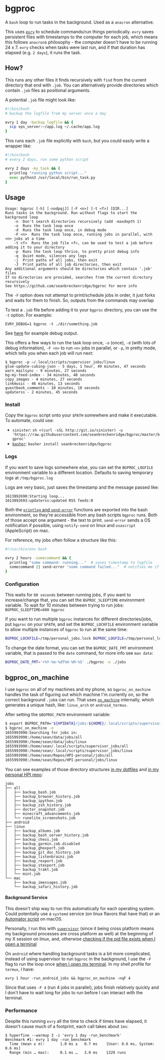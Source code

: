 # bgproc

A `bash` loop to run tasks in the background. Used as a `anacron` alternative.

This uses [`evry`](https://github.com/seanbreckenridge/evry) to schedule commands/run things periodically. `evry` saves persistent files with timestamps to the computer for each job, which means this follows `anacron`s philosophy - the computer doesn't have to be running 24 x 7. `evry` checks when tasks were last run, and if that duration has elapsed (e.g. `2 days`), it runs the task.

## How?

This runs any other files it finds recursively with `find` from the current directory that end with `.job`. You can alternatively provide directories which contain `.job` files as positional arguments.

A potential `.job` file might look like:

```bash
#!/bin/bash
# backup the logfile from my server once a day

evry 1 day -backup_logfile && {
  scp vps_server:~/app.log ~/.cache/app.log
}
```

This runs each `.job` file explicitly with `bash`, but you could easily write a wrapper like:

```bash
#!/bin/bash
# every 2 days, run some python script

evry 2 days -my_task && {
  printlog "running python script..."
  exec python3 /usr/local/bin/run_task.py
}
```

## Usage

```
Usage: bgproc [-h] [-nodpqjJ] [-F <n>] [-t <f>] [DIR...]
Runs tasks in the background. Run without flags to start the background loop
	-n	Don't search directories recursively (add -maxdepth 1)
	-o	Runs the task loop once
	-d	Runs the task loop once, in debug mode
	-F <n>	Runs the task loop once, running jobs in parallel, with <n> jobs at a time
	-t <f>	Runs the job file <f>, can be used to test a job before adding it to your directory
	-p	Runs the task loop thrice, to pretty print debug info
	-q	Quiet mode, silences any logs
	-j	Print paths of all jobs, then exit
	-J	Print paths of all job directories, then exit
Any additional arguments should be directories which contain '.job' files
If no directories are provided, searches from the current directory recursively
See https://github.com/seanbreckenridge/bgproc for more info
```

The `-F` option does not attempt to print/schedule jobs in order, it just forks and waits for them to finish. So, outputs from the commands may overlap

To test a `.job` file before adding it to your `bgproc` directory, you can use the `-t` option. For example:

`EVRY_DEBUG=1 bgproc -t ./dir/something.job`

See [here](https://gist.github.com/seanbreckenridge/e7ad77320c065d96f282f6d45deaa842) for example debug output.

This offers a few ways to run the task loop once, `-o` (once), `-d` (with lots of debug information), `-F <n>` to run `<n>` jobs in parallel, or `-p`, in pretty mode, which tells you when each job will run next:

```
$ bgproc -p ~/.local/scripts/supervisor_jobs/linux
glue-update-cubing-json - 5 days, 1 hour, 49 minutes, 47 seconds
warn_mailsync - 9 minutes, 27 seconds
bg-my-feed-index - 34 minutes, 48 seconds
copy_images - 4 minutes, 27 seconds
linkmusic - 46 minutes, 13 seconds
guestbook_comments - 10 minutes, 18 seconds
updaterss - 2 minutes, 45 seconds
```

### Install

Copy the `bgproc` script onto your `$PATH` somewhere and make it executable. To automate, could use:

- `sinister`: `sh <(curl -sSL http://git.io/sinister) -u 'https://raw.githubusercontent.com/seanbreckenridge/bgproc/master/bgproc'`
- [`basher`](https://github.com/basherpm/basher): `basher install seanbreckenridge/bgproc`

### Logs

If you want to save logs somewhere else, you can set the `BGPROC_LOGFILE` environment variable to a different location. Defaults to saving temporary logs at `/tmp/bgproc.log`

Logs are very basic, just saves the timestamp and the message passed like:

```
1613892690:Starting loop...
1613892693:updaterss:updated RSS feeds:0
```

Both the [`printlog` and `send-error`](https://github.com/seanbreckenridge/bgproc/blob/2b4a2a021bd0ccf0d7ea8d2557e8c5c816e05b49/bgproc#L34-L54) functions are exported into the bash environment, so they're accessible from any bash scripts `bgproc` runs. Both of those accept one argument - the text to print. `send-error` sends a OS notification if possible, using `notify-send` on linux and `osascript` (AppleScript) on mac.

For reference, my jobs often follow a structure like this:

```bash
#!/usr/bin/env bash

evry 2 hours -somecommand && {
  printlog "some command: running..."  # saves timestamp to logfile
  somecommand || send-error "some command failed..."  # notifies me if this fails
}
```

### Configuration

This waits for `60 seconds` between running jobs, if you want to increase/change that, you can set the `BGPROC_SLEEPTIME` environment variable. To wait for 10 minutes between trying to run jobs: `BGPROC_SLEEPTIME=600 bgproc`

If you want to run multiple `bgproc` instances for different directories/jobs, put `bgproc` on your `$PATH`, and set the `BGPROC_LOCKFILE` environment variable to allow multiple instances of `bgproc` to run at the same time:

```bash
BGPROC_LOCKFILE=/tmp/personal_jobs.lock BGPROC_LOGFILE=/tmp/personal_logs bgproc /some/other/directory
```

To change the date format, you can set the `BGPROC_DATE_FMT` environment variable, that is passed to the `date` command, for more info see `man date`:

```bash
BGPROC_DATE_FMT='+%Y-%m-%dT%H-%M-%S' ./bgproc -o ./jobs
```

## bgproc_on_machine

I use `bgproc` on all of my machines and my phone, so `bgproc_on_machine` handles the task of figuring out which machine I'm currently on, so the correct background `.job`s can run. That uses [`on_machine`](https://github.com/seanbreckenridge/on_machine) internally, which generates a unique hash, like: `linux_arch` or `android_termux`.

After setting the `$BGPROC_PATH` environment variable:

```bash
$ export BGPROC_PATH="${HPIDATA}/jobs:${HOME}/.local/scripts/supervisor_jobs:${REPOS}/HPI-personal/jobs"
$ bgproc_on_machine -o
1655993990:Searching for jobs in:
1655993990:/home/sean/data/jobs/all
1655993990:/home/sean/data/jobs/linux
1655993990:/home/sean/.local/scripts/supervisor_jobs/all
1655993990:/home/sean/.local/scripts/supervisor_jobs/linux
1655993990:/home/sean/Repos/HPI-personal/jobs/all
1655993990:/home/sean/Repos/HPI-personal/jobs/linux
```

You can see examples of those directory structures [in my dotfiles](https://github.com/seanbreckenridge/dotfiles/tree/master/.local/scripts/supervisor_jobs) and [in my personal HPI repo](https://github.com/seanbreckenridge/HPI-personal/tree/master/jobs):

```
jobs
├── all
│   ├── backup_bash.job
│   ├── backup_browser_history.job
│   ├── backup_ipython.job
│   ├── backup_zsh_history.job
│   ├── doctor_snapshot.job
│   ├── minecraft_advancements.job
│   └── runelite_screenshots.job
├── android
├── linux
│   ├── backup_albums.job
│   ├── backup_bash_server_history.job
│   ├── backup_chess.job
│   ├── backup_garmin.job.disabled
│   ├── backup_ghexport.job
│   ├── backup_git_doc_history.job
│   ├── backup_listenbrainz.job
│   ├── backup_rexport.job
│   ├── backup_stexport.job
│   ├── backup_trakt.job
│   └── mint.job
└── mac
    ├── backup_imessages.job
    └── backup_safari_history.job
```

#### Background Service

This doesn't ship way to run this automatically for each operating system. Could potentially use a `systemd` service (on linux flavors that have that) or an [Automator script](https://stackoverflow.com/questions/6442364/running-script-upon-login-mac) on macOS.

Personally, I run this with [`supervisor`](https://github.com/Supervisor/supervisor) (since it being cross platform means my background processes are cross platform as well) at the beginning of my X session on linux, and, otherwise [checking if the pid file exists when I open a terminal](https://github.com/seanbreckenridge/dotfiles/blob/master/.local/scripts/README.md#supervisor)

On `android` where handling background tasks is a bit more complicated, instead of using supervisor to run `bgproc` in the background, I use the `-F` flag to run the loop once [when I open my terminal](https://github.com/seanbreckenridge/dotfiles/blob/master/.config/zsh/android.zsh). In my shell profile for `termux`, I have:

`evry 1 hour -run_android_jobs && bgproc_on_machine -nqF 4`

Since that uses `-F 4` (run 4 jobs in parallel), jobs finish relatively quickly and I don't have to wait long for jobs to run before I can interact with the terminal.

### Performance

Despite this running `evry` all the time to check if times have elapsed, it doesn't cause much of a footprint, each call takes about `1ms`:

```
$ hyperfine --warmup 3 -i 'evry 1 day -run_benchmark'
Benchmark #1: evry 1 day -run_benchmark
  Time (mean ± σ):       1.0 ms ±   0.7 ms    [User: 0.6 ms, System: 0.6 ms]
  Range (min … max):     0.1 ms …   3.0 ms    1329 runs
```
